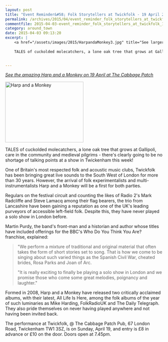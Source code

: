 ```yaml
---
layout: post
title: "Event Reminder&#58; Folk Storytellers at Twickfolk - 19 April 2015"
permalink: /archives/2015/04/event_reminder_folk_storytellers_at_twickfolk_19_a.html
commentfile: 2015-04-03-event_reminder_folk_storytellers_at_twickfolk_19_a
category: around_town
date: 2015-04-03 09:13:20
excerpt: |
    <a href="/assets/images/2015/HarpandaMonkey3.jpg" title="See larger version of - Harp and a Monkey "><img src="/assets/images/2015/HarpandaMonkey3_thumb.jpg" width="150" height="116" alt="Harp and a Monkey " class="photo right" /></a>
    
    TALES of cuckolded molecatchers, a lone oak tree that grows at Gallipoli, care in the community and medieval pilgrims - there's clearly going to be no shortage of talking points at a show in Twickenham this week!
    

---
```


<em>[See the amazing Harp and a Monkey on 19 April at The Cabbage Patch](/event/show/200705144933)</em>

<a href="/assets/images/2015/HarpandaMonkey3.jpg" title="See larger version of - Harp and a Monkey "><img src="/assets/images/2015/HarpandaMonkey3_thumb.jpg" width="250" height="194" alt="Harp and a Monkey " class="photo right" /></a>

TALES of cuckolded molecatchers, a lone oak tree that grows at Gallipoli, care in the community and medieval pilgrims - there's clearly going to be no shortage of talking points at a show in Twickenham this week!

One of Britain's most respected folk and acoustic music clubs, Twickfolk has been bringing great live sounds to the South West of London for more than 30 years. However, the arrival of folk experimentalists and multi-instrumentalists Harp and a Monkey will be a first for both parties.

Regulars on the festival circuit and counting the likes of Radio 2's Mark Radcliffe and Steve Lamacq among their flag bearers, the trio from Lancashire have been gaining a reputation as one of the UK's leading purveyors of accessible left-field folk. Despite this, they have never played a solo show in London before.

Martin Purdy, the band's front-man and a historian and author whose titles have included offerings for the BBC's Who Do You Think You Are? franchise, explained:

> "We perform a mixture of traditional and original material that often takes the form of short stories set to song. That is how we come to be singing about such varied things as the Spanish Civil War, cheated brides, Rosa Parks and Joan of Arc.
> 
>  "It is really exciting to finally be playing a solo show in London and we promise those who come some great melodies, poignancy and laughter."
> 
> 
 Formed in 2008, Harp and a Monkey have released two critically acclaimed albums, with their latest, All Life Is Here, among the folk albums of the year of such luminaries as Mike Harding, FolkRadioUK and The Daily Telegraph. They also pride themselves on never having played anywhere and not having been invited back.

The performance at Twickfolk, @ The Cabbage Patch Pub, 67 London Road, Twickenham TW1 3SZ, is on Sunday, April 19, and entry is £8 in advance or £10 on the door. Doors open at 7.45pm.
